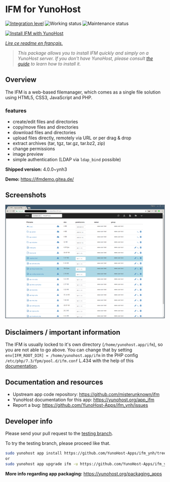 <!--
N.B.: This README was automatically generated by https://github.com/YunoHost/apps/tree/master/tools/README-generator
It shall NOT be edited by hand.
-->

# IFM for YunoHost

[![Integration level](https://dash.yunohost.org/integration/ifm.svg)](https://dash.yunohost.org/appci/app/ifm) ![Working status](https://ci-apps.yunohost.org/ci/badges/ifm.status.svg) ![Maintenance status](https://ci-apps.yunohost.org/ci/badges/ifm.maintain.svg)

[![Install IFM with YunoHost](https://install-app.yunohost.org/install-with-yunohost.svg)](https://install-app.yunohost.org/?app=ifm)

*[Lire ce readme en français.](./README_fr.md)*

> *This package allows you to install IFM quickly and simply on a YunoHost server.
If you don't have YunoHost, please consult [the guide](https://yunohost.org/#/install) to learn how to install it.*

## Overview

The IFM is a web-based filemanager, which comes as a single file solution using HTML5, CSS3, JavaScript and PHP. 

### features

- create/edit files and directories
- copy/move files and directories
- download files and directories
- upload files directly, remotely via URL or per drag & drop
- extract archives (tar, tgz, tar.gz, tar.bz2, zip)
- change permissions
- image preview
- simple authentication (LDAP via `ldap_bind` possible)


**Shipped version:** 4.0.0~ynh3

**Demo:** https://ifmdemo.gitea.de/

## Screenshots

![Screenshot of IFM](./doc/screenshots/ifm_screenshot.png)

## Disclaimers / important information

The IFM is usually locked to it's own directory (`/home/yunohost.app/ifm`), so you are not able to go above. You can change that by setting `env[IFM_ROOT_DIR] = /home/yunohost.app/ifm` in the PHP config `/etc/php/7.3/fpm/pool.d/ifm.conf` L.434 with the help of this [documentation](https://github.com/misterunknown/ifm/wiki/Configuration).
## Documentation and resources

* Upstream app code repository: <https://github.com/misterunknown/ifm>
* YunoHost documentation for this app: <https://yunohost.org/app_ifm>
* Report a bug: <https://github.com/YunoHost-Apps/ifm_ynh/issues>

## Developer info

Please send your pull request to the [testing branch](https://github.com/YunoHost-Apps/ifm_ynh/tree/testing).

To try the testing branch, please proceed like that.

``` bash
sudo yunohost app install https://github.com/YunoHost-Apps/ifm_ynh/tree/testing --debug
or
sudo yunohost app upgrade ifm -u https://github.com/YunoHost-Apps/ifm_ynh/tree/testing --debug
```

**More info regarding app packaging:** <https://yunohost.org/packaging_apps>
